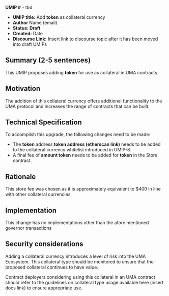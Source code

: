 **UMIP #**  - tbd

-   **UMIP title:** Add **token** as collateral currency 
-   **Author**  Name (email)
-   **Status: Draft**
-   **Created:**  Date
-   **Discourse Link:**  Insert link to discourse topic  after  it has been moved into draft UMIPs

## [](https://discourse.umaproject.org/t/add-tokens-as-approved-collateral-currencies-through-upps/1173#summary-2-5-sentences-1)Summary (2-5 sentences)

This UMIP proposes adding **token** for use as collateral in UMA contracts

## Motivation

The addition of this collateral currency offers additional functionality to the UMA protocol and increases the range of contracts that can be built.

## Technical Specification

To accomplish this upgrade, the following changes need to be made:

-   The  **token** address  **token address (etherscan link)**  needs to be added to the collateral currency whitelist introduced in UMIP-8.
-   A final fee of **amount token**  needs to be added for **token** in the Store contract.
    

## Rationale

This store fee was chosen as it is approximately equivalent to $400 in line with other collateral currencies

## Implementation


This change has no implementations other than the afore mentioned governor transactions

## Security considerations

Adding a collateral currency introduces a level of risk into the UMA Ecosystem.  This collateral type should be monitored to ensure that the proposed collateral continues to have value.

Contract deployers considering using this collateral in an UMA contract should refer to the guidelines on collateral type usage available here (insert docs link) to ensure appropriate use.


